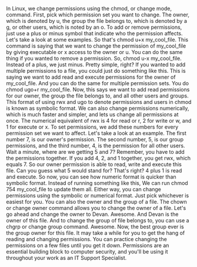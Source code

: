 In Linux, we change permissions using
the chmod, or change mode, command. First, pick which permission
set you want to change. The owner, which is denoted by u,
the group the file belongs to, which is denoted by a g, or
other users, which is noted by an o. To add or remove permissions,
just use a plus or minus symbol that indicate
who the permission affects. Let's take a look at some examples. So that's chmod u+x my_cool_file. This command is saying that we
want to change the permission of my_cool_file by giving executable or
x access to the owner or u. You can do the same thing if you
wanted to remove a permission. So, chmod u-x my_cool_file. Instead of a plus, we just minus. Pretty simple, right? If you wanted to add multiple
permissions to a file, you could just do something like this. This is saying we want to add read and
execute permissions for the owner of my_cool_file. And you can do the same for
multiple permission sets. You do chmod ugo+r my_cool_file. Now, this says we want to add
read permissions for our owner, the group the file belongs to,
and all other users and groups. This format of using rwx and
ugo to denote permissions and users in chmod is known
as symbolic format. We can also change permissions
numerically, which is much faster and simpler, and
lets us change all permissions at once. The numerical equivalent of rwx is 4 for
read or r, 2 for write or w, and 1 for execute or x. To set permissions,
we add these numbers for every permission set we want to affect. Let's take a look at an example. The first number 7,
is our owner's permission. The second number, 5, is our group
permissions, and the third number, 4, is the permission for all other users. Wait a minute,
where are we getting 5 and 7? Remember, you have to add
the permissions together. If you add 4, 2, and 1 together,
you get rwx, which equals 7. So our owner permission is able to read,
write and execute this file. Can you guess what 5 would stand for? That's right? 4 plus 1 is read and execute. So now, you can see how numeric format
is quicker than symbolic format. Instead of running something like this, We can run chmod 754
my_cool_file to update them all. Either way, you can change permissions
using the symbolic or numerical format. Just pick whichever is easiest for you. You can also the owner and
the group of a file. The chown or change owner command allows
you to change the owner of a file. Let's go ahead and
change the owner to Devan. Awesome. And Devan is the owner of this file. And to change the group of file
belongs to, you can use a chgrp or change group command. Awesome. Now, the best group ever is
the group owner for this file. It may take a while for you to get the
hang of reading and changing permissions. You can practice changing the permissions
on a few files until you get it down. Permissions are an essential building
block to computer security, and you'll be using it throughout your
work as an IT Support Specialist.